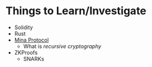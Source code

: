 # Things to Learn/Investigate

- Solidity
- Rust
- [Mina Protocol](./mina.md)
  - What is *recursive cryptography*
- ZKProofs
  - SNARKs
